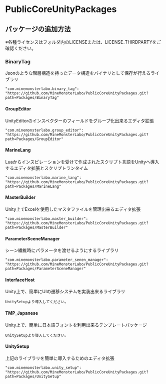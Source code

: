 # PublicCoreUnityPackages

## パッケージの追加方法
※各種ライセンスはフォルダ内のLICENSEまたは、LICENSE_THIRDPARTYをご確認ください。

### BinaryTag
Jsonのような階層構造を持ったデータ構造をバイナリとして保存が行えるライブラリ
```
"com.minemonsterlabo.binary_tag": "https://github.com/MineMonsterLabo/PublicCoreUnityPackages.git?path=Packages/BinaryTag"
```

#### GroupEditor
UnityEditorのインスペクターのフィールドをグループ化出来るエディタ拡張
```
"com.minemonsterlabo.group_editor": "https://github.com/MineMonsterLabo/PublicCoreUnityPackages.git?path=Packages/GroupEditor"
```

#### MarineLang
Luaからインスピレーションを受けて作成されたスクリプト言語をUnityへ導入するエディタ拡張とスクリプトランタイム
```
"com.minemonsterlabo.marine_lang": "https://github.com/MineMonsterLabo/PublicCoreUnityPackages.git?path=Packages/MarineLang"
```

#### MasterBuilder
Unity上でExcelを使用したマスタファイルを管理出来るエディタ拡張
```
"com.minemonsterlabo.master_builder": "https://github.com/MineMonsterLabo/PublicCoreUnityPackages.git?path=Packages/MasterBuilder"
```

#### ParameterSceneManager
シーン繊維時にパラメータを渡せるようにするライブラリ
```
"com.minemonsterlabo.parameter_senen_manager": "https://github.com/MineMonsterLabo/PublicCoreUnityPackages.git?path=Packages/ParameterSceneManager"
```

#### InterfaceHost
Unity上で、簡単にUIの遷移システムを実装出来るライブラリ
```
UnitySetupより導入してください。
```

#### TMP_Japanese
Unity上で、簡単に日本語フォントを利用出来るテンプレートパッケージ
```
UnitySetupより導入してください。
```

#### UnitySetup
上記のライブラリを簡単に導入するためのエディタ拡張
```
"com.minemonsterlabo.unity_setup": "https://github.com/MineMonsterLabo/PublicCoreUnityPackages.git?path=Packages/UnitySetup"
```
